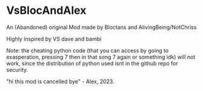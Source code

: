 # VsBlocAndAlex
An (Abandoned) original Mod made by Bloctans and AlivingBeing/NotChriss


Highly inspired by VS dave and bambi


Note: the cheating python code (that you can access by going to exasperation, pressing 7 then in that song 7 again or something idk) will not work, since the distribution of python used isnt in the github repo for security.


"hi this mod is cancelled bye" - Alex, 2023.
